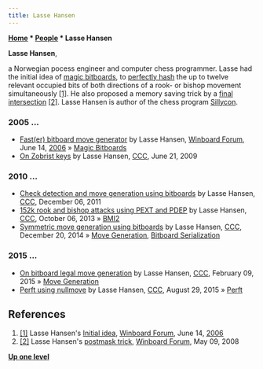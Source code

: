 ```yaml
---
title: Lasse Hansen
---
```

**[Home](Home "Home") \* [People](People "People") \* Lasse Hansen**


**Lasse Hansen**,  

a Norwegian pocess engineer and computer chess programmer. Lasse had the initial idea of [magic bitboards](Magic_Bitboards "Magic Bitboards"), to [perfectly hash](Hash_Table#PerfectHashing "Hash Table") the up to twelve relevant occupied bits of both directions of a rook- or bishop movement simultaneously <a id="cite-note-1" href="#cite-ref-1">[1]</a>. He also proposed a memory saving trick by a [final intersection](Magic_Bitboards#PostMask "Magic Bitboards") <a id="cite-note-2" href="#cite-ref-2">[2]</a>. Lasse Hansen is author of the chess program [Sillycon](index.php?title=Sillycon&action=edit&redlink=1 "Sillycon (page does not exist)").



### 2005 ...


* [Fast(er) bitboard move generator](http://www.open-aurec.com/wbforum/viewtopic.php?t=5015) by Lasse Hansen, [Winboard Forum](Computer_Chess_Forums "Computer Chess Forums"), June 14, [2006](Timeline#2006 "Timeline") » [Magic Bitboards](Magic_Bitboards "Magic Bitboards")
* [On Zobrist keys](http://talkchess.com/forum/viewtopic.php?t=28545) by Lasse Hansen, [CCC](CCC "CCC"), June 21, 2009


### 2010 ...


* [Check detection and move generation using bitboards](http://www.talkchess.com/forum/viewtopic.php?t=41351) by Lasse Hansen, [CCC](CCC "CCC"), December 06, 2011
* [152k rook and bishop attacks using PEXT and PDEP](http://www.talkchess.com/forum/viewtopic.php?t=49611) by Lasse Hansen, [CCC](CCC "CCC"), October 06, 2013 » [BMI2](BMI2 "BMI2")
* [Symmetric move generation using bitboards](http://www.talkchess.com/forum/viewtopic.php?t=54704) by Lasse Hansen, [CCC](CCC "CCC"), December 20, 2014 » [Move Generation](Move_Generation "Move Generation"), [Bitboard Serialization](Bitboard_Serialization "Bitboard Serialization")


### 2015 ...


* [On bitboard legal move generation](http://www.talkchess.com/forum/viewtopic.php?t=55275) by Lasse Hansen, [CCC](CCC "CCC"), February 09, 2015 » [Move Generation](Move_Generation "Move Generation")
* [Perft using nullmove](http://www.talkchess.com/forum/viewtopic.php?t=57417) by Lasse Hansen, [CCC](CCC "CCC"), August 29, 2015 » [Perft](Perft "Perft")


## References


1. <a id="cite-ref-1" href="#cite-note-1">[1]</a> Lasse Hansen's [Initial idea](http://www.open-aurec.com/wbforum/viewtopic.php?t=5015), [Winboard Forum](Computer_Chess_Forums "Computer Chess Forums"), June 14, [2006](Timeline#2006 "Timeline")
2. <a id="cite-ref-2" href="#cite-note-2">[2]</a> Lasse Hansen's [postmask trick](http://www.open-aurec.com/wbforum/viewtopic.php?topic_view=threads&p=185506&t=5441), [Winboard Forum](Computer_Chess_Forums "Computer Chess Forums"), May 09, 2008

**[Up one level](People "People")**







 

